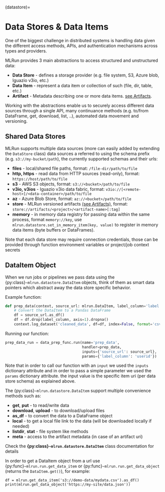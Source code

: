 (datastore)=
# Data Stores & Data Items

One of the biggest challenge in distributed systems is handling data given the 
different access methods, APIs, and authentication mechanisms across types and providers.

MLRun provides 3 main abstractions to access structured and unstructured data:
* **Data Store** - defines a storage provider (e.g. file system, S3, Azure blob, Iguazio v3io, etc.)
* **Data Item** - represent a data item or collection of such (file, dir, table, etc.)
* **Artifact** - Metadata describing one or more data items. [see Artifacts](./artifacts.md).

Working with the abstractions enable us to securely access different data sources through a single API, 
many continuance methods (e.g. to/from DataFrame, get, download, list, ..), automated data movement and versioning.     

## Shared Data Stores

MLRun supports multiple data sources (more can easily added by extending the `DataStore` class)
data sources a referred to using the schema prefix (e.g. `s3://my-bucket/path`), the currently supported schemas and their urls:
* **files** - local/shared file paths, format: `/file-dir/path/to/file`
* **http, https** - read data from HTTP sources (read-only), format: `https://host/path/to/file`
* **s3** - AWS S3 objects, format: `s3://<bucket>/path/to/file`
* **v3io, v3ios** - Iguazio v3io data fabric, format: `v3io://[<remote-host>]/<data-container>/path/to/file`
* **az** - Azure Blob Store, format: `az://<bucket>/path/to/file`
* **store** - MLRun versioned artifacts [(see Artifacts)](./artifacts.md), format: `store://artifacts/<project>/<artifact-name>[:tag]`
* **memory** - in memory data registry for passing data within the same process, format `memory://key`, 
  use `mlrun.datastore.set_in_memory_item(key, value)` to register in memory data items (byte buffers or DataFrames).

Note that each data store may require connection credentials, those can be provided through function environment variables 
or project/job context secrets

## DataItem Object

When we run jobs or pipelines we pass data using the {py:class}`~mlrun.datastore.DataItem` objects, think of them as smart 
data pointers which abstract away the data store specific behavior.

Example function:

```python
def prep_data(context, source_url: mlrun.DataItem, label_column='label'):
    # Convert the DataItem to a Pandas DataFrame
    df = source_url.as_df()
    df = df.drop(label_column, axis=1).dropna()
    context.log_dataset('cleaned_data', df=df, index=False, format='csv')
```

Running our function:

```python
prep_data_run = data_prep_func.run(name='prep_data',
                                   handler=prep_data,
                                   inputs={'source_url': source_url},
                                   params={'label_column': 'userid'})
```

Note that in order to call our function with an `input` we used the `inputs` dictionary attribute and in order to pass
a simple parameter we used the `params` dictionary attribute. the input value is the specific item uri 
(per data store schema) as explained above.

The {py:class}`~mlrun.datastore.DataItem` support multiple convenience methods such as:
* **get**, **put** - to read/write data
* **download**, **upload** - to download/upload files
* **as_df** - to convert the data to a DataFrame object
* **local** - to get a local file link to the data (will be downloaded locally if needed)
* **listdir**, **stat** - file system like methods
* **meta** - access to the artifact metadata (in case of an artifact uri)

Check the **{py:class}`~mlrun.datastore.DataItem`** class documentation for details

In order to get a DataItem object from a url use {py:func}`~mlrun.run.get_data_item` or 
{py:func}`~mlrun.run.get_data_object` (returns the `DataItem.get()`), for example:

    df = mlrun.get_data_item('s3://demo-data/mydata.csv').as_df()
    print(mlrun.get_data_object('https://my-site/data.json'))


